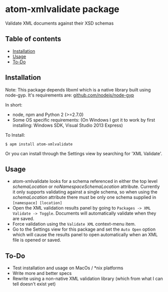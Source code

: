 # atom-xmlvalidate package

Validate XML documents against their XSD schemas

## Table of contents

- [Installation](#installation)
- [Usage](#usage)
- [To-Do](#todo)

## Installation

Note: This package depends libxml which is a native library built using node-gyp. It's requirements are:
[github.com/nodejs/node-gyp](https://github.com/nodejs/node-gyp#installation)

In short:
- node, npm and Python 2 (>=2.7.0)
- Some OS specific requirements: (On Windows I got it to work by first installing: Windows SDK, Visual Studio 2013 Express)

To Install:
```
$ apm install atom-xmlvalidate
```

Or you can install through the Settings view by searching for 'XML Validate'.

## Usage

- atom-xmlvalidate looks for a schema referenced in either the top level *schemaLocation* or *noNamespaceSchemaLocation* attribute. Currently it only supports validating against a single schema, so when using the *schemaLocation* attribute there must be only one schema supplied in `[namespace] [location]`
- Open the XML validation results panel by going to `Packages -> XML Validate -> Toggle`. Documents
  will automatically validate when they are saved.
- Force validation using the `Validate XML` context-menu item.
- Go to the Settings view for this package and set the `Auto Open` option which will cause
   the results panel to open automatically when an XML file is opened or saved.

## To-Do

- Test installation and usage on MacOs / \*nix platforms
- Write more and better specs
- Rewrite using a non-native XML validation library (which from what I can tell doesn't exist yet)
